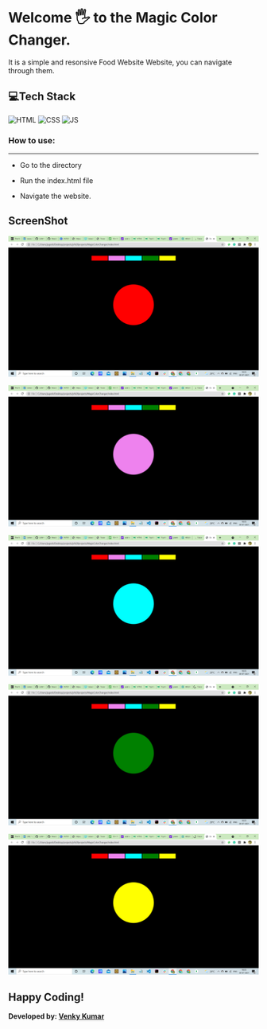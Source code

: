 # Welcome 🖐 to the Magic Color Changer.
It is a simple and resonsive Food Website Website, you can navigate through them.


## 💻Tech Stack

![HTML](https://img.shields.io/badge/html5%20-%23E34F26.svg?&style=for-the-badge&logo=html5&logoColor=white)
![CSS](https://img.shields.io/badge/css3%20-%231572B6.svg?&style=for-the-badge&logo=css3&logoColor=white)
![JS](https://img.shields.io/badge/javascript%20-%23323330.svg?&style=for-the-badge&logo=javascript&logoColor=%23F7DF1E)

### How to use:

---
- Go to the directory

- Run the index.html file

- Navigate the website.

## ScreenShot

![Red](images/red.png)

![purple](images/purple.png)

![blue](images/blue.png)

![green](images/green.png)

![yellow](images/yellow.png)

## Happy Coding!
<strong>Developed by: <a href=
"https://github.com/BoddepallyVenkatesh06">Venky Kumar</a>